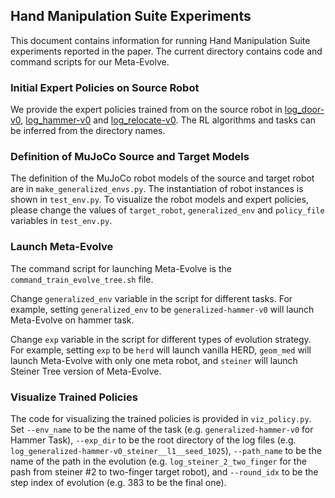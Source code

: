 ## Hand Manipulation Suite Experiments

This document contains information for running Hand Manipulation Suite experiments reported in the paper. The current directory contains code and command scripts for our Meta-Evolve.

### Initial Expert Policies on Source Robot

We provide the expert policies trained from on the source robot in [log\_door-v0](https://github.com/xingyul/meta-evolve/blob/master/hms/log_door-v0), [log\_hammer-v0](https://github.com/xingyul/meta-evolve/blob/master/hms/log_hammer-v0) and [log\_relocate-v0](https://github.com/xingyul/meta-evolve/blob/master/hms/log_relocate-v0). The RL algorithms and tasks can be inferred from the directory names.

### Definition of MuJoCo Source and Target Models

The definition of the MuJoCo robot models of the source and target robot are in `make_generalized_envs.py`.
The instantiation of robot instances is shown in `test_env.py`.
To visualize the robot models and expert policies, please change the values of `target_robot`, `generalized_env` and `policy_file` variables in `test_env.py`.

### Launch Meta-Evolve

The command script for launching Meta-Evolve is the `command_train_evolve_tree.sh` file. 

Change `generalized_env` variable in the script for different tasks. For example, setting `generalized_env` to be `generalized-hammer-v0` will launch Meta-Evolve on hammer task.

Change `exp` variable in the script for different types of evolution strategy. For example, setting `exp` to be `herd` will launch vanilla HERD, `geom_med` will launch Meta-Evolve with only one meta robot, and `steiner` will launch Steiner Tree version of Meta-Evolve.

### Visualize Trained Policies

The code for visualizing the trained policies is provided in `viz_policy.py`.
Set `--env_name` to be the name of the task (e.g. `generalized-hammer-v0` for Hammer Task), `--exp_dir` to be the root directory of the log files (e.g. `log_generalized-hammer-v0_steiner__l1__seed_1025`), `--path_name` to be the name of the path in the evolution (e.g. `log_steiner_2_two_finger` for the pash from steiner #2 to two-finger target robot), and `--round_idx` to be the step index of evolution (e.g. 383 to be the final one).







